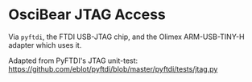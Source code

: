 
# OsciBear JTAG Access

Via `pyftdi`, the FTDI USB-JTAG chip, and the Olimex ARM-USB-TINY-H adapter which uses it. 

Adapted from PyFTDI's JTAG unit-test: 
https://github.com/eblot/pyftdi/blob/master/pyftdi/tests/jtag.py


